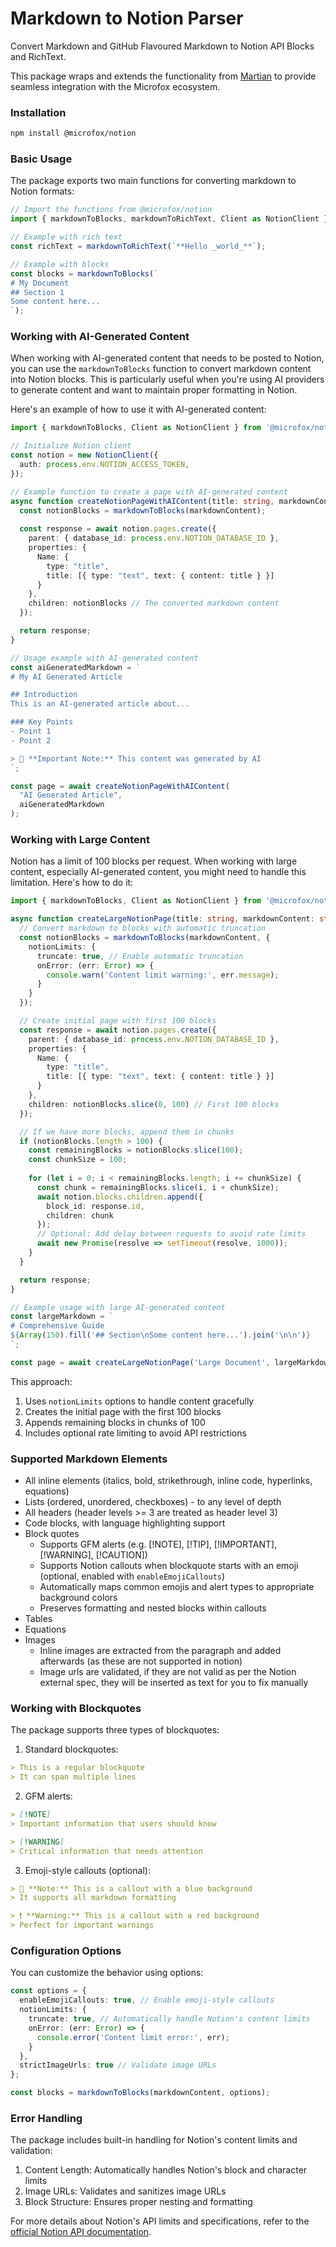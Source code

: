 # Markdown to Notion Parser

Convert Markdown and GitHub Flavoured Markdown to Notion API Blocks and RichText.

This package wraps and extends the functionality from [Martian](https://github.com/tryfabric/martian) to provide seamless integration with the Microfox ecosystem.

### Installation

```bash
npm install @microfox/notion
```

### Basic Usage

The package exports two main functions for converting markdown to Notion formats:

```typescript
// Import the functions from @microfox/notion
import { markdownToBlocks, markdownToRichText, Client as NotionClient } from '@microfox/notion';

// Example with rich text
const richText = markdownToRichText(`**Hello _world_**`);

// Example with blocks
const blocks = markdownToBlocks(`
# My Document
## Section 1
Some content here...
`);
```

### Working with AI-Generated Content

When working with AI-generated content that needs to be posted to Notion, you can use the `markdownToBlocks` function to convert markdown content into Notion blocks. This is particularly useful when you're using AI providers to generate content and want to maintain proper formatting in Notion.

Here's an example of how to use it with AI-generated content:

```typescript
import { markdownToBlocks, Client as NotionClient } from '@microfox/notion';

// Initialize Notion client
const notion = new NotionClient({
  auth: process.env.NOTION_ACCESS_TOKEN,
});

// Example function to create a page with AI-generated content
async function createNotionPageWithAIContent(title: string, markdownContent: string) {
  const notionBlocks = markdownToBlocks(markdownContent);
  
  const response = await notion.pages.create({
    parent: { database_id: process.env.NOTION_DATABASE_ID },
    properties: {
      Name: {
        type: "title",
        title: [{ type: "text", text: { content: title } }]
      }
    },
    children: notionBlocks // The converted markdown content
  });

  return response;
}

// Usage example with AI-generated content
const aiGeneratedMarkdown = `
# My AI Generated Article

## Introduction
This is an AI-generated article about...

### Key Points
- Point 1
- Point 2

> 📘 **Important Note:** This content was generated by AI
`;

const page = await createNotionPageWithAIContent(
  "AI Generated Article",
  aiGeneratedMarkdown
);
```

### Working with Large Content

Notion has a limit of 100 blocks per request. When working with large content, especially AI-generated content, you might need to handle this limitation. Here's how to do it:

```typescript
import { markdownToBlocks, Client as NotionClient } from '@microfox/notion';

async function createLargeNotionPage(title: string, markdownContent: string) {
  // Convert markdown to blocks with automatic truncation
  const notionBlocks = markdownToBlocks(markdownContent, {
    notionLimits: {
      truncate: true, // Enable automatic truncation
      onError: (err: Error) => {
        console.warn('Content limit warning:', err.message);
      }
    }
  });

  // Create initial page with first 100 blocks
  const response = await notion.pages.create({
    parent: { database_id: process.env.NOTION_DATABASE_ID },
    properties: {
      Name: {
        type: "title",
        title: [{ type: "text", text: { content: title } }]
      }
    },
    children: notionBlocks.slice(0, 100) // First 100 blocks
  });

  // If we have more blocks, append them in chunks
  if (notionBlocks.length > 100) {
    const remainingBlocks = notionBlocks.slice(100);
    const chunkSize = 100;
    
    for (let i = 0; i < remainingBlocks.length; i += chunkSize) {
      const chunk = remainingBlocks.slice(i, i + chunkSize);
      await notion.blocks.children.append({
        block_id: response.id,
        children: chunk
      });
      // Optional: Add delay between requests to avoid rate limits
      await new Promise(resolve => setTimeout(resolve, 1000));
    }
  }

  return response;
}

// Example usage with large AI-generated content
const largeMarkdown = `
# Comprehensive Guide
${Array(150).fill('## Section\nSome content here...').join('\n\n')}
`;

const page = await createLargeNotionPage('Large Document', largeMarkdown);
```

This approach:
1. Uses `notionLimits` options to handle content gracefully
2. Creates the initial page with the first 100 blocks
3. Appends remaining blocks in chunks of 100
4. Includes optional rate limiting to avoid API restrictions

### Supported Markdown Elements

- All inline elements (italics, bold, strikethrough, inline code, hyperlinks, equations)
- Lists (ordered, unordered, checkboxes) - to any level of depth
- All headers (header levels >= 3 are treated as header level 3)
- Code blocks, with language highlighting support
- Block quotes
  - Supports GFM alerts (e.g. [!NOTE], [!TIP], [!IMPORTANT], [!WARNING], [!CAUTION])
  - Supports Notion callouts when blockquote starts with an emoji (optional, enabled with `enableEmojiCallouts`)
  - Automatically maps common emojis and alert types to appropriate background colors
  - Preserves formatting and nested blocks within callouts
- Tables
- Equations
- Images
  - Inline images are extracted from the paragraph and added afterwards (as these are not supported in notion)
  - Image urls are validated, if they are not valid as per the Notion external spec, they will be inserted as text for you to fix manually

### Working with Blockquotes

The package supports three types of blockquotes:

1. Standard blockquotes:
```markdown
> This is a regular blockquote
> It can span multiple lines
```

2. GFM alerts:
```markdown
> [!NOTE]
> Important information that users should know

> [!WARNING]
> Critical information that needs attention
```

3. Emoji-style callouts (optional):
```markdown
> 📘 **Note:** This is a callout with a blue background
> It supports all markdown formatting

> ❗ **Warning:** This is a callout with a red background
> Perfect for important warnings
```

### Configuration Options

You can customize the behavior using options:

```typescript
const options = {
  enableEmojiCallouts: true, // Enable emoji-style callouts
  notionLimits: {
    truncate: true, // Automatically handle Notion's content limits
    onError: (err: Error) => {
      console.error('Content limit error:', err);
    }
  },
  strictImageUrls: true // Validate image URLs
};

const blocks = markdownToBlocks(markdownContent, options);
```

### Error Handling

The package includes built-in handling for Notion's content limits and validation:

1. Content Length: Automatically handles Notion's block and character limits
2. Image URLs: Validates and sanitizes image URLs
3. Block Structure: Ensures proper nesting and formatting

For more details about Notion's API limits and specifications, refer to the [official Notion API documentation](https://developers.notion.com/reference).
